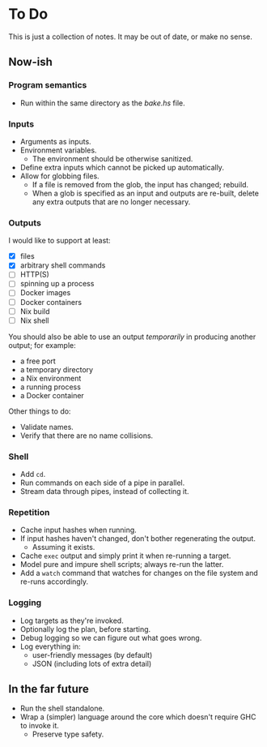 # To Do

This is just a collection of notes. It may be out of date, or make no sense.

## Now-ish

### Program semantics

- Run within the same directory as the _bake.hs_ file.

### Inputs

- Arguments as inputs.
- Environment variables.
  - The environment should be otherwise sanitized.
- Define extra inputs which cannot be picked up automatically.
- Allow for globbing files.
  - If a file is removed from the glob, the input has changed; rebuild.
  - When a glob is specified as an input and outputs are re-built, delete any extra outputs that are no longer necessary.

### Outputs

I would like to support at least:

- [x] files
- [x] arbitrary shell commands
- [ ] HTTP(S)
- [ ] spinning up a process
- [ ] Docker images
- [ ] Docker containers
- [ ] Nix build
- [ ] Nix shell

You should also be able to use an output _temporarily_ in producing another output; for example:

- a free port
- a temporary directory
- a Nix environment
- a running process
- a Docker container

Other things to do:

- Validate names.
- Verify that there are no name collisions.

### Shell

- Add `cd`.
- Run commands on each side of a pipe in parallel.
- Stream data through pipes, instead of collecting it.

### Repetition

- Cache input hashes when running.
- If input hashes haven't changed, don't bother regenerating the output.
  - Assuming it exists.
- Cache `exec` output and simply print it when re-running a target.
- Model pure and impure shell scripts; always re-run the latter.
- Add a `watch` command that watches for changes on the file system and re-runs accordingly.

### Logging

- Log targets as they're invoked.
- Optionally log the plan, before starting.
- Debug logging so we can figure out what goes wrong.
- Log everything in:
  - user-friendly messages (by default)
  - JSON (including lots of extra detail)

## In the far future

- Run the shell standalone.
- Wrap a (simpler) language around the core which doesn't require GHC to invoke it.
  - Preserve type safety.

